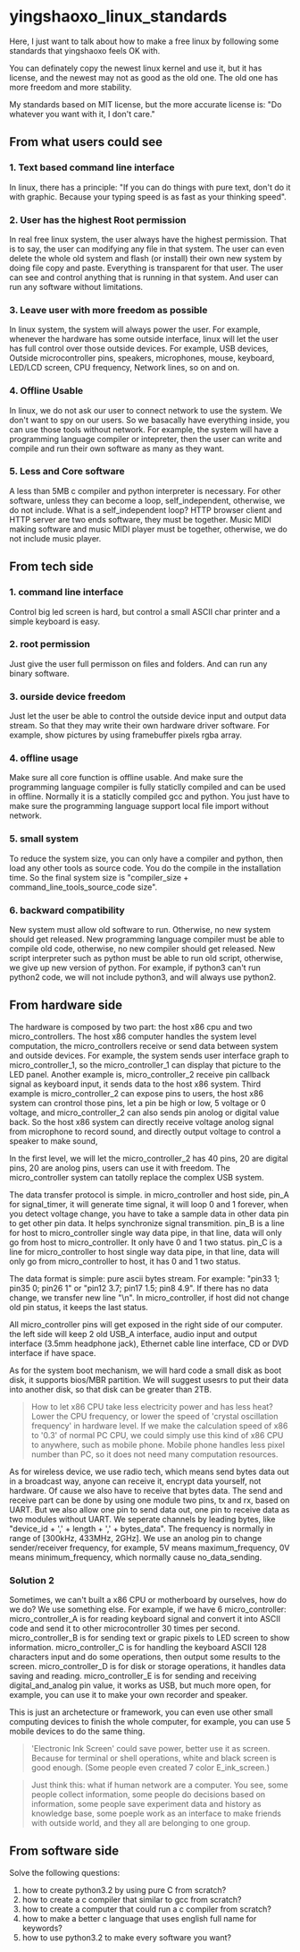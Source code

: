 # yingshaoxo_linux_standards

Here, I just want to talk about how to make a free linux by following some standards that yingshaoxo feels OK with.

You can definately copy the newest linux kernel and use it, but it has license, and the newest may not as good as the old one. The old one has more freedom and more stability.

My standards based on MIT license, but the more accurate license is: "Do whatever you want with it, I don't care."


## From what users could see

### 1. Text based command line interface
In linux, there has a principle: "If you can do things with pure text, don't do it with graphic. Because your typing speed is as fast as your thinking speed".

### 2. User has the highest Root permission
In real free linux system, the user always have the highest permission. That is to say, the user can modifying any file in that system. The user can even delete the whole old system and flash (or install) their own new system by doing file copy and paste. Everything is transparent for that user. The user can see and control anything that is running in that system. And user can run any software without limitations.

### 3. Leave user with more freedom as possible
In linux system, the system will always power the user. For example, whenever the hardware has some outside interface, linux will let the user has full control over those outside devices. For example, USB devices, Outside microcontroller pins, speakers, microphones, mouse, keyboard, LED/LCD screen, CPU frequency, Network lines, so on and on.

### 4. Offline Usable
In linux, we do not ask our user to connect network to use the system. We don't want to spy on our users. So we basacally have everything inside, you can use those tools without network. For example, the system will have a programming language compiler or intepreter, then the user can write and compile and run their own software as many as they want.

### 5. Less and Core software
A less than 5MB c compiler and python interpreter is necessary. For other software, unless they can become a loop, self_independent, otherwise, we do not include. What is a self_independent loop? HTTP browser client and HTTP server are two ends software, they must be together. Music MIDI making software and music MIDI player must be together, otherwise, we do not include music player.


## From tech side

### 1. command line interface
Control big led screen is hard, but control a small ASCII char printer and a simple keyboard is easy.

### 2. root permission
Just give the user full permisson on files and folders. And can run any binary software.

### 3. ourside device freedom
Just let the user be able to control the outside device input and output data stream. So that they may write their own hardware driver software. For example, show pictures by using framebuffer pixels rgba array.

### 4. offline usage
Make sure all core function is offline usable. And make sure the programming language compiler is fully staticlly compiled and can be used in offline. Normally it is a staticlly compiled gcc and python. You just have to make sure the programming language support local file import without network.

### 5. small system
To reduce the system size, you can only have a compiler and python, then load any other tools as source code. You do the compile in the installation time. So the final system size is "compiler_size + command_line_tools_source_code size".

### 6. backward compatibility
New system must allow old software to run. Otherwise, no new system should get released. New programming language compiler must be able to compile old code, otherwise, no new compiler should get released. New script interpreter such as python must be able to run old script, otherwise, we give up new version of python. For example, if python3 can't run python2 code, we will not include python3, and will always use python2.


## From hardware side

The hardware is composed by two part: the host x86 cpu and two micro_controllers. The host x86 computer handles the system level computation, the micro_controllers receive or send data between system and outside devices. For example, the system sends user interface graph to micro_controller_1, so the micro_controller_1 can display that picture to the LED panel. Another example is, micro_controller_2 receive pin callback signal as keyboard input, it sends data to the host x86 system. Third example is micro_controller_2 can expose pins to users, the host x86 system can crontrol those pins, let a pin be high or low, 5 voltage or 0 voltage, and micro_controller_2 can also sends pin anolog or digital value back. So the host x86 system can directly receive voltage anolog signal from microphone to record sound, and directly output voltage to control a speaker to make sound,  

In the first level, we will let the micro_controller_2 has 40 pins, 20 are digital pins, 20 are anolog pins, users can use it with freedom. The micro_controller system can tatolly replace the complex USB system.

The data transfer protocol is simple. in micro_controller and host side, pin_A for signal_timer, it will generate time signal, it will loop 0 and 1 forever, when you detect voltage change, you have to take a sample data in other data pin to get other pin data. It helps synchronize signal transmition. pin_B is a line for host to micro_controller single way data pipe, in that line, data will only go from host to micro_controller. It only have 0 and 1 two status. pin_C is a line for micro_controller to host single way data pipe, in that line, data will only go from micro_controller to host, it has 0 and 1 two status.

The data format is simple: pure ascii bytes stream. For example: "pin33 1; pin35 0; pin26 1" or "pin12 3.7; pin17 1.5; pin8 4.9". If there has no data change, we transfer new line "\n". In micro_controller, if host did not change old pin status, it keeps the last status.

All micro_controller pins will get exposed in the right side of our computer. the left side will keep 2 old USB_A interface, audio input and output interface (3.5mm headphone jack), Ethernet cable line interface, CD or DVD interface if have space.

As for the system boot mechanism, we will hard code a small disk as boot disk, it supports bios/MBR partition. We will suggest usesrs to put their data into another disk, so that disk can be greater than 2TB.

> How to let x86 CPU take less electricity power and has less heat? Lower the CPU frequency, or lower the speed of 'crystal oscillation frequency' in hardware level. If we make the calculation speed of x86 to '0.3' of normal PC CPU, we could simply use this kind of x86 CPU to anywhere, such as mobile phone. Mobile phone handles less pixel number than PC, so it does not need many computation resources.

As for wireless device, we use radio tech, which means send bytes data out in a broadcast way, anyone can receive it, encrypt data yourself, not hardware. Of cause we also have to receive that bytes data. The send and receive part can be done by using one module two pins, tx and rx, based on UART. But we also allow one pin to send data out, one pin to receive data as two modules without UART. We seperate channels by leading bytes, like "device_id + ',' + length + ',' + bytes_data". The frequency is normally in range of [300kHz, 433MHz, 2GHz]. We use an anolog pin to change sender/receiver frequency, for example, 5V means maximum_frequency, 0V means minimum_frequency, which normally cause no_data_sending.

### Solution 2

Sometimes, we can't built a x86 CPU or motherboard by ourselves, how do we do? We use something else. For example, if we have 6 micro_controller: micro_controller_A is for reading keyboard signal and convert it into ASCII code and send it to other microcontroller 30 times per second. micro_controller_B is for sending text or grapic pixels to LED screen to show information. micro_controller_C is for handling the keyboard ASCII 128 characters input and do some operations, then output some results to the screen. micro_controller_D is for disk or storage operations, it handles data saving and reading. micro_controller_E is for sending and receiving digital_and_analog pin value, it works as USB, but much more open, for example, you can use it to make your own recorder and speaker.

This is just an archetecture or framework, you can even use other small computing devices to finish the whole computer, for example, you can use 5 mobile devices to do the same thing.

> 'Electronic Ink Screen' could save power, better use it as screen. Because for terminal or shell operations, white and black screen is good enough. (Some people even created 7 color E_ink_screen.)

> Just think this: what if human network are a computer. You see, some people collect information, some people do decisions based on information, some people save experiment data and history as knowledge base, some poeple work as an interface to make friends with outside world, and they all are belonging to one group.


## From software side

Solve the following questions:

1. how to create python3.2 by using pure C from scratch?
2. how to create a c compiler that similar to gcc from scratch?
3. how to create a computer that could run a c compiler from scratch?
4. how to make a better c language that uses english full name for keywords?
5. how to use python3.2 to make every software you want?
